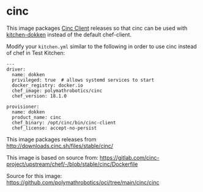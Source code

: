 # cinc

This image packages [Cinc Client](https://cinc.sh/) releases so that
cinc can be used with [kitchen-dokken](https://github.com/test-kitchen/kitchen-dokken)
instead of the default chef-client.

Modify your `kitchen.yml` similar to the following in order to use cinc instead
of chef in Test Kitchen:

```
---
driver:
  name: dokken
  privileged: true  # allows systemd services to start
  docker_registry: docker.io
  chef_image: polymathrobotics/cinc
  chef_version: 18.1.0

provisioner:
  name: dokken
  product_name: cinc
  chef_binary: /opt/cinc/bin/cinc-client
  chef_license: accept-no-persist
```

This image packages releases from http://downloads.cinc.sh/files/stable/cinc/

This image is based on source from: https://gitlab.com/cinc-project/upstream/chef/-/blob/stable/cinc/Dockerfile

Source for this image: https://github.com/polymathrobotics/oci/tree/main/cinc/cinc